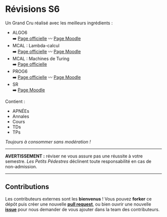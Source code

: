 # Révisions S6

Un Grand Cru réalisé avec les meilleurs ingrédients :
* ALGO6  
  :arrow_right: [Page officielle](http://mescal.imag.fr/membres/jean-marc.vincent/index.html/ALGO6/index.html) :wavy_dash: [Page Moodle](https://im2ag-moodle.e.ujf-grenoble.fr/course/view.php?id=262)
* MCAL : Lambda-calcul  
  :arrow_right: [Page officielle](http://www-verimag.imag.fr/~monin/EnseignementPublic/L3/MCAL/) :wavy_dash: [Page Moodle](https://im2ag-moodle.e.ujf-grenoble.fr/course/view.php?id=296)
* MCAL : Machines de Turing  
  :arrow_right: [Page officielle](http://www-verimag.imag.fr/~perin/enseignement/L3/mcal/accueil/)
* PROG6  
  :arrow_right: [Page officielle](http://inf362.forge.imag.fr/) :wavy_dash: [Page Moodle](https://im2ag-moodle.e.ujf-grenoble.fr/course/view.php?id=136)
* SR  
  :arrow_right: [Page Moodle](https://im2ag-moodle.e.ujf-grenoble.fr/course/view.php?id=258)

Contient :
* APNÉEs
* Annales
* Cours
* TDs
* TPs

*Toujours à consommer sans modération !*

***

**AVERTISSEMENT :** réviser ne vous assure pas une réussite à votre semestre. *Les Petits Pédestres* déclinent toute responsabilité en cas de non-admission.  

***

## Contributions

Les contributeurs externes sont les **bienvenus** ! Vous pouvez **forker** ce dépôt puis créer une nouvelle [**pull request**](https://github.com/lespetitspedestres/Revisions_S6/compare), ou bien ouvrir une nouvelle [**issue**](https://github.com/lespetitspedestres/Revisions_S6/issues/new) pour nous demander de vous ajouter dans la team des contributeurs.

